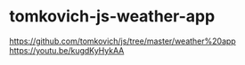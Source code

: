 # tomkovich-js-weather-app
https://github.com/tomkovich/js/tree/master/weather%20app
https://youtu.be/kugdKyHykAA
